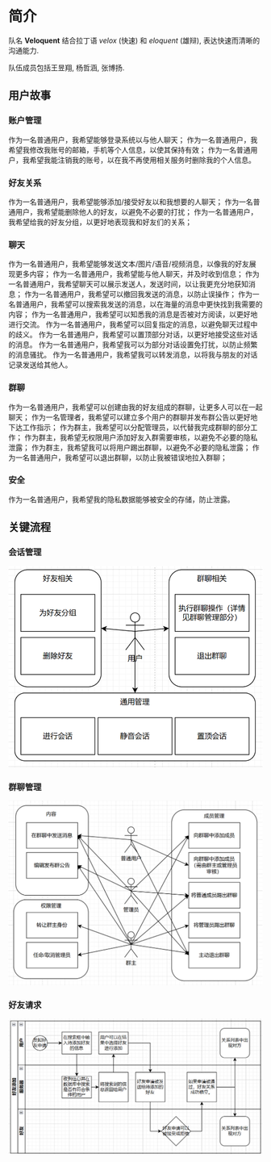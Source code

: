 # 简介

队名 **Veloquent** 结合拉丁语 _velox_ (快速) 和 _eloquent_ (雄辩), 表达快速而清晰的沟通能力.

队伍成员包括王昱翔, 杨哲涵, 张博扬.

## 用户故事

### 账户管理
作为一名普通用户，我希望能够登录系统以与他人聊天；
作为一名普通用户，我希望我修改我账号的邮箱，手机等个人信息，以使其保持有效；
作为一名普通用户，我希望我能注销我的账号，以在我不再使用相关服务时删除我的个人信息。

### 好友关系
作为一名普通用户，我希望能够添加/接受好友以和我想要的人聊天；
作为一名普通用户，我希望能删除他人的好友，以避免不必要的打扰；
作为一名普通用户，我希望给我的好友分组，以更好地表现我和好友们的关系；

### 聊天
作为一名普通用户，我希望能够发送文本/图片/语音/视频消息，以像我的好友展现更多内容；
作为一名普通用户，我希望能与他人聊天，并及时收到信息；
作为一名普通用户，我希望聊天可以展示发送人，发送时间，以让我更充分地获知消息；
作为一名普通用户，我希望可以撤回我发送的消息，以防止误操作；
作为一名普通用户，我希望可以搜索我发送的消息，以在海量的消息中更快找到我需要的内容；
作为一名普通用户，我希望可以知悉我的消息是否被对方阅读，以更好地进行交流。
作为一名普通用户，我希望可以回复指定的消息，以避免聊天过程中的歧义。
作为一名普通用户，我希望可以置顶部分对话，以更好地接受这些对话的消息。
作为一名普通用户，我希望我可以为部分对话设置免打扰，以防止频繁的消息骚扰。
作为一名普通用户，我希望我可以转发消息，以将我与朋友的对话记录发送给其他人。

### 群聊
作为一名普通用户，我希望可以创建由我的好友组成的群聊，让更多人可以在一起聊天；
作为一名管理者，我希望可以建立多个用户的群聊并发布群公告以更好地下达工作指示；
作为群主，我希望可以分配管理员，以代替我完成群聊的部分工作；
作为群主，我希望无权限用户添加好友入群需要审核，以避免不必要的隐私泄露；
作为群主，我希望我可以将用户踢出群聊，以避免不必要的隐私泄露；
作为一名普通用户，我希望可以退出群聊，以防止我被错误地拉入群聊；

### 安全
作为一名普通用户，我希望我的隐私数据能够被安全的存储，防止泄露。

## 关键流程

### 会话管理
![session](img\session_management.png)

### 群聊管理
![group](img\group_management.png)

###  好友请求
![friends](img\friend.png)




